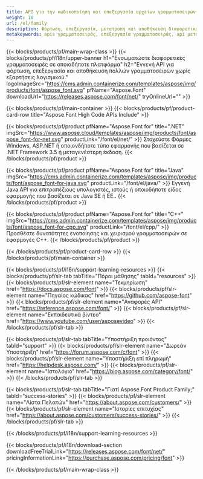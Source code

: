 ```yaml
---
title: API για την κωδικοποίηση και επεξεργασία αρχείων γραμματοσειρών
weight: 10
url: /el/family
description: Φόρτωση, επεξεργασία, μετατροπή και αποθήκευση διαφορετικών μορφών γραμματοσειράς σε οποιαδήποτε πλατφόρμα χωρίς άλλες εξαρτήσεις λογισμικού με λύσεις για .NET, C++ και Java
metakeywords: apis γραμματοσειράς, επεξεργασία γραμματοσειράς, api μετατροπής γραμματοσειράς
---
```


{{< blocks/products/pf/main-wrap-class >}}
{{< blocks/products/pf/i18n/upper-banner h1="Ενσωματώστε διαφορετικές γραμματοσειρές σε οποιαδήποτε πλατφόρμα" h2="Εγγενή API για φόρτωση, επεξεργασία και αποθήκευση πολλών γραμματοσειρών χωρίς εξαρτήσεις λογισμικού." logoImageSrc="https://cms.admin.containerize.com/templates/aspose/img/products/font/aspose_font.svg" pfName="Aspose.Font" downloadUrl="https://releases.aspose.com/font/net/" tryOnlineUrl="" >}}

{{< blocks/products/pf/main-container >}}
{{< blocks/products/pf/product-card-row title="Aspose.Font High Code APIs Include" >}}

{{< blocks/products/pf/product pfName="Aspose.Font for" title=".NET" imgSrc="https://www.aspose.cloud/templates/aspose/img/products/font/aspose_font-for-net.svg" productLink="/font/el/net/" >}}
Στοχεύστε Φόρμες Windows, ASP.NET ή οποιονδήποτε τύπο εφαρμογής που βασίζεται σε .NET Framework 3.5 ή μεταγενέστερη έκδοση.
{{< /blocks/products/pf/product >}}

{{< blocks/products/pf/product pfName="Aspose.Font for" title="Java" imgSrc="https://cms.admin.containerize.com/templates/aspose/img/products/font/aspose_font-for-java.svg" productLink="/font/el/java/" >}}
Εγγενή Java API για επιτραπέζιους υπολογιστές, ιστούς ή οποιοδήποτε είδος εφαρμογής που βασίζεται σε Java SE ή EE..
{{< /blocks/products/pf/product >}}

{{< blocks/products/pf/product pfName="Aspose.Font for" title="C++" imgSrc="https://cms.admin.containerize.com/templates/aspose/img/products/font/aspose_font-for-cpp.svg" productLink="/font/el/cpp/" >}}
Προσθέστε δυνατότητες ενοποίησης και χειρισμού γραμματοσειρών σε εφαρμογές C++.
{{< /blocks/products/pf/product >}}

{{< /blocks/products/pf/product-card-row >}}
{{< /blocks/products/pf/main-container >}}

{{< blocks/products/pf/i18n/support-learning-resources >}}
{{< blocks/products/pf/slr-tab tabTitle="Πόροι μάθησης" tabId="resources" >}}
{{< blocks/products/pf/slr-element name="Τεκμηρίωση" href="https://docs.aspose.com/font" >}}
{{< blocks/products/pf/slr-element name="Πηγαίος κώδικας" href="https://github.com/aspose-font" >}}
{{< blocks/products/pf/slr-element name="Αναφορές API" href="https://reference.aspose.com/font/" >}}
{{< blocks/products/pf/slr-element name="Εκπαιδευτικά βίντεο" href="https://www.youtube.com/user/asposevideo" >}}
{{< /blocks/products/pf/slr-tab >}}

{{< blocks/products/pf/slr-tab tabTitle="Υποστήριξη προιόντος" tabId="support" >}}
{{< blocks/products/pf/slr-element name="Δωρεάν Υποστήριξη" href="https://forum.aspose.com/c/font" >}}
{{< blocks/products/pf/slr-element name="Υποστήριξη επί πληρωμή" href="https://helpdesk.aspose.com/" >}}
{{< blocks/products/pf/slr-element name="Ιστολόγιο" href="https://blog.aspose.com/category/font/" >}}
{{< /blocks/products/pf/slr-tab >}}

{{< blocks/products/pf/slr-tab tabTitle="Γιατί Aspose.Font Product Family;" tabId="success-stories" >}}
{{< blocks/products/pf/slr-element name="Λίστα Πελατών" href="https://about.aspose.com/customers/" >}}
{{< blocks/products/pf/slr-element name="Ιστορίες επιτυχίας" href="https://about.aspose.com/customers/success-stories/" >}}
{{< /blocks/products/pf/slr-tab >}}

{{< /blocks/products/pf/i18n/support-learning-resources >}}

{{< blocks/products/pf/i18n/download-section downloadFreeTrialLink="https://releases.aspose.com/font/net/" pricingInformationLink="https://purchase.aspose.com/pricing/font" >}}

{{< /blocks/products/pf/main-wrap-class >}}